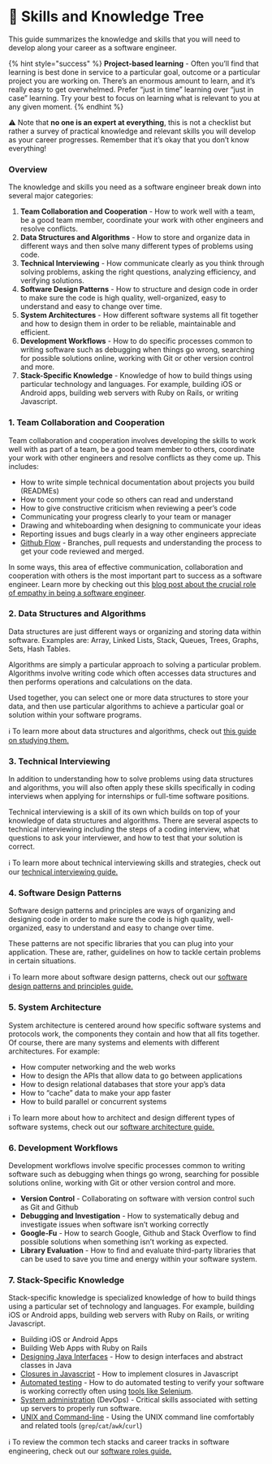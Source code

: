 # 🎄 Skills and Knowledge Tree

This guide summarizes the knowledge and skills that you will need to develop along your career as a software engineer.

{% hint style="success" %}
**Project-based learning** - Often you’ll find that learning is best done in service to a particular goal, outcome or a particular project you are working on. There’s an enormous amount to learn, and it’s really easy to get overwhelmed. Prefer “just in time” learning over “just in case” learning. Try your best to focus on learning what is relevant to you at any given moment.
{% endhint %}

⚠️ Note that **no one is an expert at everything**, this is not a checklist but rather a survey of practical knowledge and relevant skills you will develop as your career progresses. Remember that it’s okay that you don’t know everything!

### Overview <a id="Overview"></a>

The knowledge and skills you need as a software engineer break down into several major categories:

1. **Team Collaboration and Cooperation** - How to work well with a team, be a good team member, coordinate your work with other engineers and resolve conflicts.
2. **Data Structures and Algorithms** - How to store and organize data in different ways and then solve many different types of problems using code.
3. **Technical Interviewing** - How communicate clearly as you think through solving problems, asking the right questions, analyzing efficiency, and verifying solutions.
4. **Software Design Patterns** - How to structure and design code in order to make sure the code is high quality, well-organized, easy to understand and easy to change over time.
5. **System Architectures** - How different software systems all fit together and how to design them in order to be reliable, maintainable and efficient.
6. **Development Workflows** - How to do specific processes common to writing software such as debugging when things go wrong, searching for possible solutions online, working with Git or other version control and more.
7. **Stack-Specific Knowledge** - Knowledge of how to build things using particular technology and languages. For example, building iOS or Android apps, building web servers with Ruby on Rails, or writing Javascript.

### 1. Team Collaboration and Cooperation <a id="1-Team-Collaboration-and-Cooperation"></a>

Team collaboration and cooperation involves developing the skills to work well with as part of a team, be a good team member to others, coordinate your work with other engineers and resolve conflicts as they come up. This includes:

* How to write simple technical documentation about projects you build \(READMEs\)
* How to comment your code so others can read and understand
* How to give constructive criticism when reviewing a peer’s code
* Communicating your progress clearly to your team or manager
* Drawing and whiteboarding when designing to communicate your ideas
* Reporting issues and bugs clearly in a way other engineers appreciate
* [Github Flow](https://guides.github.com/introduction/flow/) - Branches, pull requests and understanding the process to get your code reviewed and merged.

In some ways, this area of effective communication, collaboration and cooperation with others is the most important part to success as a software engineer. Learn more by checking out this [blog post about the crucial role of empathy in being a software engineer](https://codingwithempathy.com/2016/05/03/empathy-an-essential-skill-in-software-development/).

### 2. Data Structures and Algorithms <a id="2-Data-Structures-and-Algorithms"></a>

Data structures are just different ways or organizing and storing data within software. Examples are: Array, Linked Lists, Stack, Queues, Trees, Graphs, Sets, Hash Tables.

Algorithms are simply a particular approach to solving a particular problem. Algorithms involve writing code which often accesses data structures and then performs operations and calculations on the data.

Used together, you can select one or more data structures to store your data, and then use particular algorithms to achieve a particular goal or solution within your software programs.

ℹ️ To learn more about data structures and algorithms, check out [this guide on studying them.](https://app.gitbook.com/@coderschool/s/coderschool-student-handbook/studying-for-tech-interviews)

### 3. Technical Interviewing <a id="3-Technical-Interviewing"></a>

In addition to understanding how to solve problems using data structures and algorithms, you will also often apply these skills specifically in coding interviews when applying for internships or full-time software positions.

Technical interviewing is a skill of its own which builds on top of your knowledge of data structures and algorithms. There are several aspects to technical interviewing including the steps of a coding interview, what questions to ask your interviewer, and how to test that your solution is correct.

ℹ️ To learn more about technical interviewing skills and strategies, check out our [technical interviewing guide.](https://app.gitbook.com/@coderschool/s/coderschool-student-handbook/to-win-your-interviews)

### 4. Software Design Patterns <a id="4-Software-Design-Patterns"></a>

Software design patterns and principles are ways of organizing and designing code in order to make sure the code is high quality, well-organized, easy to understand and easy to change over time.

These patterns are not specific libraries that you can plug into your application. These are, rather, guidelines on how to tackle certain problems in certain situations.

ℹ️ To learn more about software design patterns, check out our [software design patterns and principles guide.](https://app.gitbook.com/@coderschool/s/coderschool-student-handbook/~/drafts/-MDYRTr5szAN2Je9Wzoh/software-design-patterns)

### 5. System Architecture <a id="5-System-Architecture"></a>

System architecture is centered around how specific software systems and protocols work, the components they contain and how that all fits together. Of course, there are many systems and elements with different architectures. For example:

* How computer networking and the web works
* How to design the APIs that allow data to go between applications
* How to design relational databases that store your app’s data
* How to “cache” data to make your app faster
* How to build parallel or concurrent systems

ℹ️ To learn more about how to architect and design different types of software systems, check out our [software architecture guide.](https://app.gitbook.com/@coderschool/s/coderschool-student-handbook/exploring-system-architectures)

### 6. Development Workflows <a id="6-Development-Workflows"></a>

Development workflows involve specific processes common to writing software such as debugging when things go wrong, searching for possible solutions online, working with Git or other version control and more.

* **Version Control** - Collaborating on software with version control such as Git and Github
* **Debugging and Investigation** - How to systematically debug and investigate issues when software isn’t working correctly
* **Google-Fu** - How to search Google, Github and Stack Overflow to find possible solutions when something isn’t working as expected.
* **Library Evaluation** - How to find and evaluate third-party libraries that can be used to save you time and energy within your software system.

### 7. Stack-Specific Knowledge <a id="7-Stack-Specific-Knowledge"></a>

Stack-specific knowledge is specialized knowledge of how to build things using a particular set of technology and languages. For example, building iOS or Android apps, building web servers with Ruby on Rails, or writing Javascript.

* Building iOS or Android Apps
* Building Web Apps with Ruby on Rails
* [Designing Java Interfaces](https://www.geeksforgeeks.org/interfaces-in-java/) - How to design interfaces and abstract classes in Java
* [Closures in Javascript](https://www.codingame.com/playgrounds/6516/closures-in-javascript-for-beginners) - How to implement closures in Javascript
* [Automated testing](https://www.smartsheet.com/automation-testing-software) - How to do automated testing to verify your software is working correctly often using [tools like Selenium](https://www.valuebound.com/resources/blog/selenium-a-beginner-guide-to-automation-testing-tool).
* [System administration](https://dzone.com/articles/what-is-devops-the-beginners-guide-from-logzio) \(DevOps\) - Critical skills associated with setting up servers to properly run software.
* [UNIX and Command-line](http://matt.might.net/articles/basic-unix/) - Using the UNIX command line comfortably and related tools \(`grep`/`cat`/`awk`/`curl`\)

ℹ️ To review the common tech stacks and career tracks in software engineering, check out our [software roles guide.](https://app.gitbook.com/@coderschool/s/coderschool-student-handbook/~/drafts/-MDYRiG0Dh5GWBx9AXZv/software-career-tracks)

